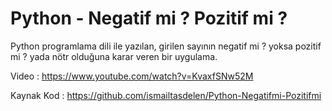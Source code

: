 # Python - Negatif mi ? Pozitif mi ?

Python programlama dili ile yazılan, girilen sayının negatif mi ? yoksa
pozitif mi ? yada nötr olduğuna karar veren bir uygulama.

Video : https://www.youtube.com/watch?v=KvaxfSNw52M

Kaynak Kod : https://github.com/ismailtasdelen/Python-Negatifmi-Pozitifmi
